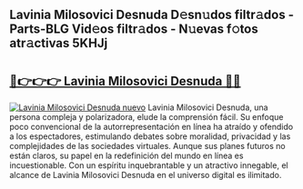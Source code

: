 ## Lavinia Milosovici Desnuda D𝚎sn𝚞dos filtr𝚊dos - Parts-BLG Vid𝚎os filtr𝚊dos - N𝚞evas f𝚘tos atr𝚊ctivas 5KHJj

# <h2><a href="http://mb1hdf.tromn.icu/?c=Lavinia+Milosovici+Desnuda">🔗👉👉👉 Lavinia Milosovici Desnuda 🔗🔗</a></h2>

[![Lavinia Milosovici Desnuda nuevo](https://i.imgur.com/pEAQMta.gif)](http://mb1hdf.tromn.icu/?c=Lavinia+Milosovici+Desnuda)
Lavinia Milosovici Desnuda, una persona compleja y polarizadora, elude la comprensión fácil. Su enfoque poco convencional de la autorrepresentación en línea ha atraído y ofendido a los espectadores, estimulando debates sobre moralidad, privacidad y las complejidades de las sociedades virtuales. Aunque sus planes futuros no están claros, su papel en la redefinición del mundo en línea es incuestionable. Con un espíritu inquebrantable y un atractivo innegable, el alcance de Lavinia Milosovici Desnuda en el universo digital es ilimitado.

